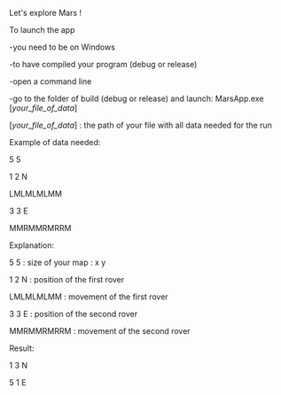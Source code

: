 Let's explore Mars !

To launch the app

-you need to be on Windows

-to have compiled your program (debug or release)

-open a command line

-go to the folder of build (debug or release) and launch: MarsApp.exe [_your_file_of_data_]

[_your_file_of_data_] : the path of your file with all data needed for the run

Example of data needed:

5 5

1 2 N

LMLMLMLMM

3 3 E

MMRMMRMRRM


Explanation:

5 5 : size of your map : x y

1 2 N : position of the first rover

LMLMLMLMM : movement of the first rover

3 3 E : position of the second rover

MMRMMRMRRM : movement of the second rover

Result:

1 3 N

5 1 E
